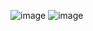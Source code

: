 ![image](https://github.com/user-attachments/assets/47103142-870a-4dd0-8314-79ee5d8d922d)
![image](https://github.com/user-attachments/assets/0d273e30-0bbb-4648-9682-a9a00d9983c6)

